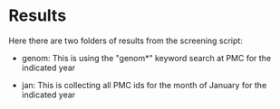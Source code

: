 # Results

Here there are two folders of results from the screening script:

* genom: This is using the "genom*" keyword search at PMC for the indicated year

* jan: This is collecting all PMC ids for the month of January for the indicated year
